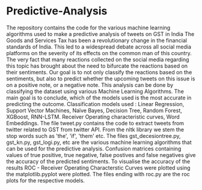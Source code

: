# Predictive-Analysis
The repository contains the code for the various machine learning algorithms used to make a predictive analysis of tweets on GST in India
The Goods and Services Tax has been a revolutionary change in the financial standards of India. This led to a widespread debate across all social media platforms on the severity of its effects on the common man of this country. The very fact that many reactions collected on the social media regarding this topic has brought about the need to bifurcate the reactions based on their sentiments. Our goal is to not only classify the reactions based on the sentiments, but also to predict whether the upcoming tweets on this issue is on a positive note, or a negative note.
This analysis can be done by classifying the dataset using various Machine Learning Algorithms. The main goal is to conclude, which of the models used is the most accurate in predicting the outcome.
Classification models used : Linear Regression, Support Vector Machines, Naïve Bayes, Decision Tree, Random Forest, XGBoost, RNN-LSTM. Receiver Operating characteristic curves, Word Embeddings. 
The file tweet.py contains the code to extract tweets from twitter related to GST from twitter API. From the nltk library we stem the stop words such as 'the', 'if', 'them' etc. 
The files gst_decesiontree.py, gst_kn.py, gst_logi.py, etc are the various machine learning algorithms that can be used for the predictive analysis. Confusion matrices containing values of true positive, true negative, false postives and false negatives give the accuracy of the predicted sentiments.
To visualise the accuracy of the results ROC - Receiver Operating Characterstic Curves were plotted using the matplotlib.pyplot were plotted. The files ending with roc.py are the roc plots for the respective models.  
